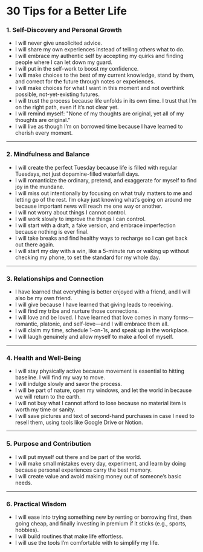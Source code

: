 # 30 Tips for a Better Life

### **1. Self-Discovery and Personal Growth**

- I will never give unsolicited advice.
- I will share my own experiences instead of telling others what to do.
- I will embrace my authentic self by accepting my quirks and finding people where I can let down my guard.
- I will put in the self-work to boost my confidence.
- I will make choices to the best of my current knowledge, stand by them, and correct for the future through notes or experiences.
- I will make choices for what I want in this moment and not overthink possible, not-yet-existing futures.
- I will trust the process because life unfolds in its own time. I trust that I’m on the right path, even if it’s not clear yet.
- I will remind myself: "None of my thoughts are original, yet all of my thoughts are original."
- I will live as though I’m on borrowed time because I have learned to cherish every moment.

---

### **2. Mindfulness and Balance**

- I will create the perfect Tuesday because life is filled with regular Tuesdays, not just dopamine-filled waterfall days.
- I will romanticize the ordinary, pretend, and exaggerate for myself to find joy in the mundane.
- I will miss out intentionally by focusing on what truly matters to me and letting go of the rest. I’m okay just knowing what’s going on around me because important news will reach me one way or another.
- I will not worry about things I cannot control.
- I will work slowly to improve the things I can control.
- I will start with a draft, a fake version, and embrace imperfection because nothing is ever final.
- I will take breaks and find healthy ways to recharge so I can get back out there again.
- I will start my day with a win, like a 5-minute run or waking up without checking my phone, to set the standard for my whole day.

---

### **3. Relationships and Connection**

- I have learned that everything is better enjoyed with a friend, and I will also be my own friend.
- I will give because I have learned that giving leads to receiving.
- I will find my tribe and nurture those connections.
- I will love and be loved. I have learned that love comes in many forms—romantic, platonic, and self-love—and I will embrace them all.
- I will claim my time, schedule 1-on-1s, and speak up in the workplace.
- I will laugh genuinely and allow myself to make a fool of myself.

---

### **4. Health and Well-Being**

- I will stay physically active because movement is essential to hitting baseline. I will find my way to move.
- I will indulge slowly and savor the process.
- I will be part of nature, open my windows, and let the world in because we will return to the earth.
- I will not buy what I cannot afford to lose because no material item is worth my time or sanity.
- I will save pictures and text of second-hand purchases in case I need to resell them, using tools like Google Drive or Notion.

---

### **5. Purpose and Contribution**

- I will put myself out there and be part of the world.
- I will make small mistakes every day, experiment, and learn by doing because personal experiences carry the best memory.
- I will create value and avoid making money out of someone’s basic needs.

---

### **6. Practical Wisdom**

- I will ease into trying something new by renting or borrowing first, then going cheap, and finally investing in premium if it sticks (e.g., sports, hobbies).
- I will build routines that make life effortless.
- I will use the tools I’m comfortable with to simplify my life.
